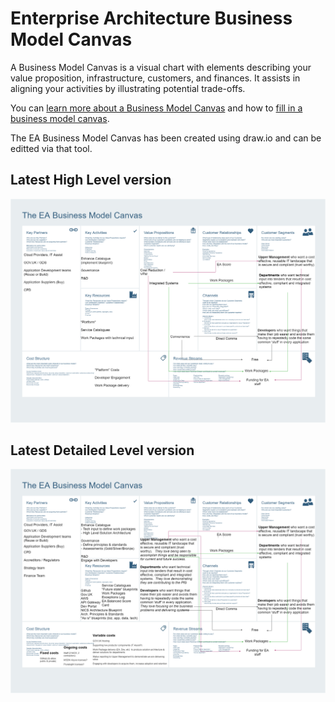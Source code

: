 # Enterprise Architecture Business Model Canvas

A Business Model Canvas is a visual chart with elements describing your value proposition, infrastructure, customers, and finances. It assists in aligning your activities by illustrating potential trade-offs.

You can [learn more about a Business Model Canvas](https://www.strategyzer.com/canvas/business-model-canvas) and how to [fill in a business model canvas](https://isaacjeffries.com/blog/2018/9/8/how-to-fill-in-a-business-model-canvas).  

The EA Business Model Canvas has been created using draw.io and can be editted via that tool.

## Latest High Level version
![High Level](/docs/images/EA%20Business%20Model%20Canvas%20High%20Level.png) 

## Latest Detailed Level version
![Detailed Level](/docs/images/EA%20Business%20Model%20Canvas%20Detailed%20Level.png)
